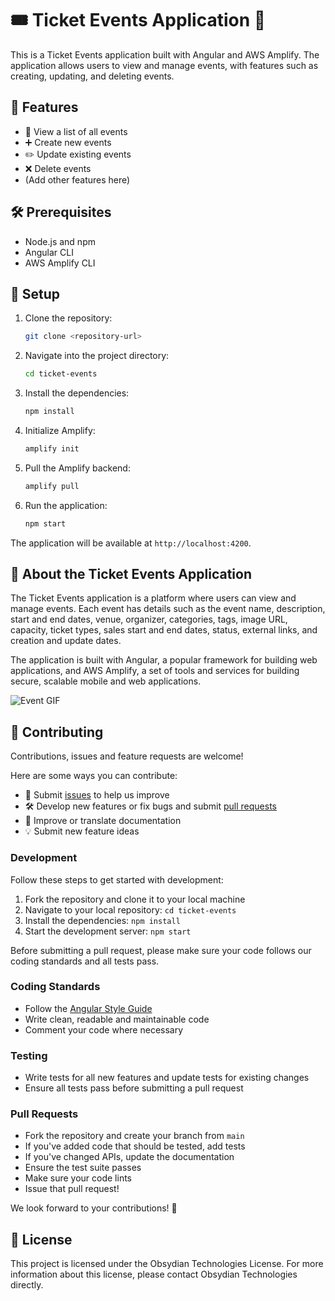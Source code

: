 # 🎟️ Ticket Events Application 🎉

This is a Ticket Events application built with Angular and AWS Amplify. The application allows users to view and manage events, with features such as creating, updating, and deleting events.

## 🚀 Features

- 📖 View a list of all events
- ➕ Create new events
- ✏️ Update existing events
- ❌ Delete events
- (Add other features here)

## 🛠️ Prerequisites

- Node.js and npm
- Angular CLI
- AWS Amplify CLI

## 📝 Setup

1. Clone the repository:

   ```bash
   git clone <repository-url>
   ```

2. Navigate into the project directory:

   ```bash
   cd ticket-events
   ```

3. Install the dependencies:

   ```bash
   npm install
   ```

4. Initialize Amplify:

   ```bash
   amplify init
   ```

5. Pull the Amplify backend:

   ```bash
   amplify pull
   ```

6. Run the application:

   ```bash
   npm start
   ```

The application will be available at `http://localhost:4200`.

## 🎈 About the Ticket Events Application

The Ticket Events application is a platform where users can view and manage events. Each event has details such as the event name, description, start and end dates, venue, organizer, categories, tags, image URL, capacity, ticket types, sales start and end dates, status, external links, and creation and update dates.

The application is built with Angular, a popular framework for building web applications, and AWS Amplify, a set of tools and services for building secure, scalable mobile and web applications.

![Event GIF](https://media.giphy.com/media/l0HlHFRbmaZtBRhXG/giphy.gif)

## 🤝 Contributing

Contributions, issues and feature requests are welcome!

Here are some ways you can contribute:

- 🐛 Submit [issues](<repository-issues-url>) to help us improve
- 🛠 Develop new features or fix bugs and submit [pull requests](<repository-pulls-url>)
- 📖 Improve or translate documentation
- 💡 Submit new feature ideas

### Development

Follow these steps to get started with development:

1. Fork the repository and clone it to your local machine
2. Navigate to your local repository: `cd ticket-events`
3. Install the dependencies: `npm install`
4. Start the development server: `npm start`

Before submitting a pull request, please make sure your code follows our coding standards and all tests pass.

### Coding Standards

- Follow the [Angular Style Guide](https://angular.io/guide/styleguide)
- Write clean, readable and maintainable code
- Comment your code where necessary

### Testing

- Write tests for all new features and update tests for existing changes
- Ensure all tests pass before submitting a pull request

### Pull Requests

- Fork the repository and create your branch from `main`
- If you've added code that should be tested, add tests
- If you've changed APIs, update the documentation
- Ensure the test suite passes
- Make sure your code lints
- Issue that pull request!

We look forward to your contributions! 🎉

## 📄 License

This project is licensed under the Obsydian Technologies License. For more information about this license, please contact Obsydian Technologies directly.
```

